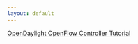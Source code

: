 ```yaml
---
layout: default
---
```

[OpenDaylight OpenFlow Controller Tutorial](https://youtu.be/hXWhgWMoNHM)  
